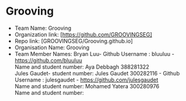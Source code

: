Grooving
======
* Team Name: Grooving
* Organization link: [https://github.com/GROOVINGSEG]
* Repo link: [GROOVINGSEG/Grooving.github.io]
* Organisation Name: Grooving
* Team Member Names:
Bryan Luu- Github Username : bluuluu - https://github.com/bluuluu <br />
Name and student number: Aya Debbagh 388281322 <br />
Jules Gaudet- student number: Jules Gaudet 300282116 - Github Username : julesgaudet - https://github.com/julesgaudet <br />
Name and student number: Mohamed Yatera 300280976 <br />
Name and student number: <br />
